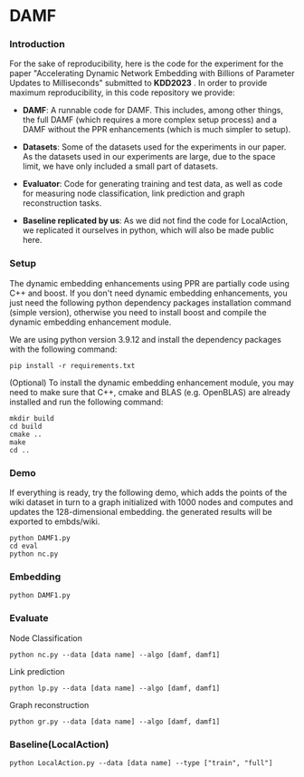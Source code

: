 # DAMF
### Introduction
For the sake of reproducibility, here is the code for the experiment for the paper "Accelerating Dynamic Network Embedding with Billions of Parameter Updates to Milliseconds" submitted to **KDD2023**  . In order to provide maximum reproducibility, in this code repository we provide:

- **DAMF**: A runnable code for DAMF. This includes, among other things, the full DAMF (which requires a more complex setup process) and a DAMF without the PPR enhancements (which is much simpler to setup).

- **Datasets**: Some of the datasets used for the experiments in our paper. As the datasets used in our experiments are large, due to the space limit, we have only included a small part of datasets.

- **Evaluator**: Code for generating training and test data, as well as code for measuring node classification, link prediction and graph reconstruction tasks.

- **Baseline replicated by us**: As we did not find the code for LocalAction, we replicated it ourselves in python, which will also be made public here.


### Setup
The dynamic embedding enhancements using PPR are partially code using C++ and boost. 
If you don't need dynamic embedding enhancements, you just need the following python dependency packages installation command (simple version), otherwise you need to install boost and compile the dynamic embedding enhancement module.

We are using python version 3.9.12 and install the dependency packages with the following command:

```
pip install -r requirements.txt
```

(Optional) To install the dynamic embedding enhancement module, you may need to make sure that C++, cmake and BLAS (e.g. OpenBLAS) are already installed and run the following command:

```
mkdir build
cd build
cmake ..
make
cd ..
```

### Demo

If everything is ready, try the following demo, which adds the points of the wiki dataset in turn to a graph initialized with 1000 nodes and computes and updates the 128-dimensional embedding. the generated results will be exported to embds/wiki.
```
python DAMF1.py
cd eval
python nc.py
```


### Embedding


```
python DAMF1.py
```

### Evaluate

Node Classification
```
python nc.py --data [data name] --algo [damf, damf1]
```
Link prediction
```
python lp.py --data [data name] --algo [damf, damf1]
```
Graph reconstruction
```
python gr.py --data [data name] --algo [damf, damf1]
```


### Baseline(LocalAction)
```
python LocalAction.py --data [data name] --type ["train", "full"]
```